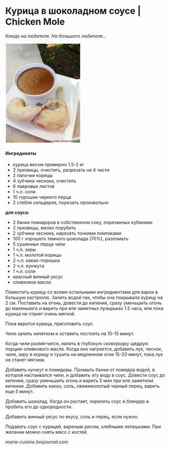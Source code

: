 ﻿---
image: ../pics/chicken-mole.jpg
---
# Курица в шоколадном соусе \| Chicken Mole

_блюдо на любителя. На большого любителя..._

![Chicken Mole](../pics/chicken-mole.jpg)

#### Ингредиенты

* курица весом примерно 1.5-2 кг
* 2 луковицы, очистить, разрезать на 4 части
* 2 палочки корицы
* 4 зубчика чеснока, очистить
* 6 лавровых листов
* 1 ч.л. соли
* 10 горошин черного перца
* 2 стебля сельдерея, порезать произвольно

**для соуса:**

* 2 банки помидоров в собственном соку, порезанных кубиками
* 2 луковицы, мелко порубить
* 2 зубчика чеснока, нарезать тонкими ломтиками
* 100 г хорошего темного шоколада \(70%\), разломать
* 5 сушенных перца чили
* 1 ч.л. зиры
* 1 ч.л. молотой корицы
* 2 ч.л. какао-порошка
* 2 ч.л. кунжута
* 1 ч.л. соли
* красный винный уксус
* оливковое масло

Поместить курицу со всеми остальными ингредиентами для варки в большую кастрюлю. Залить водой так, чтобы она покрывала курицу на 2 см. Поставить на огонь, довести до кипения, сразу уменьшить огонь до маленького и варить при еле заметных пузырьках 1.5 часа, или пока курица не станет очень мягкой.

Пока варится курица, приготовить соус.

Чили залить кипятком и оставить постоять на 10-15 минут.

Когда чили размягчится, налить в глубокую сковородку щедрую порцию оливкового масла. Когда оно нагреется, добавить лук, чеснок, чили, зиру и корицу и тушить на медленном огне 15-20 минут, пока лук не станет мягким.

Добавить кунжут и помидоры. Промыть банки от помидор водой, в которой настаивался чили, и добавить эту воду в соус. Довести соус до кипения, сразу уменьшить огонь и варить 5 мин при еле заметном кипении. Добавить какао, соль, свежемолотый черный перец, варить еще 5 минут.

Добавить шоколад. Когда он растает, перелить соус в блендер и пробить его до однородности.

Добавить винный уксус по вкусу, соль и перец, если нужно.

Подавать соус с курицей, вареным рисом, хлебными лепешками. При желании можно снять мясо с костей.

_maria-cuisine.livejournal.com_
